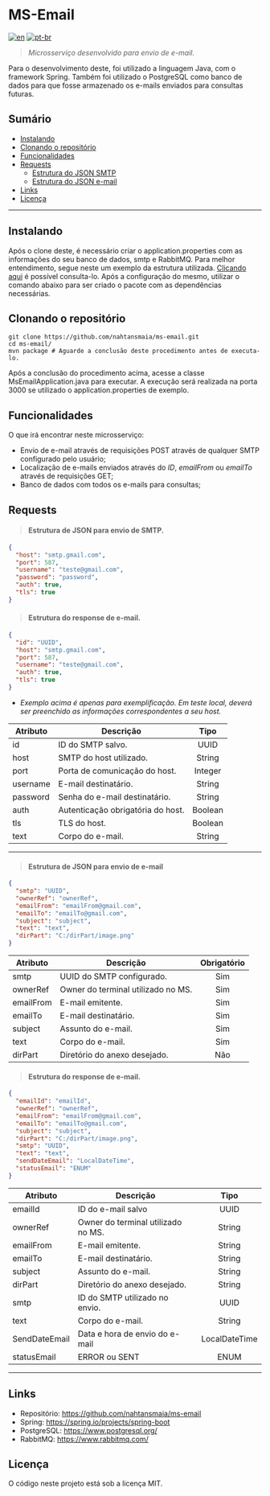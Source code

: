 # MS-Email
[![en](https://img.shields.io/badge/lang-en-red.svg)](https://github.com/nahtansmaia/ms-email/blob/master/README.en.md)
[![pt-br](https://img.shields.io/badge/lang-pt--br-green.svg)](https://github.com/nahtansmaia/ms-email/blob/master/README.md)

> *Microsserviço desenvolvido para envio de e-mail.*

Para o desenvolvimento deste, foi utilizado a linguagem Java, com o framework Spring. Também foi utilizado o PostgreSQL
como banco de dados para que fosse armazenado os e-mails enviados para consultas futuras.

## Sumário

- [Instalando](https://github.com/nahtansmaia/ms-email#instalando)
- [Clonando o repositório](https://github.com/nahtansmaia/ms-email#clonando-o-reposit%C3%B3rio)
- [Funcionalidades](https://github.com/nahtansmaia/ms-email#funcionalidades)
- [Requests](https://github.com/nahtansmaia/ms-email#requests)
    - [Estrutura do JSON SMTP](https://github.com/nahtansmaia/ms-email#estrutura-de-json-para-envio-de-smtp)
    - [Estrutura do JSON e-mail](https://github.com/nahtansmaia/ms-email#estrutura-de-json-para-envio-de-e-mail)
- [Links](https://github.com/nahtansmaia/ms-email#links)
- [Licença](https://github.com/nahtansmaia/ms-email#licen%C3%A7a)

---

## Instalando

Após o clone deste, é necessário criar o application.properties com as informações do seu banco de dados, smtp e
RabbitMQ. Para melhor entendimento, segue neste um exemplo da estrutura utilizada.
[Clicando aqui](https://github.com/nahtansmaia/ms-email/blob/master/src/main/resources/application-example.properties)
é possível consulta-lo. Após a configuração do mesmo, utilizar o comando abaixo para ser criado o pacote com as
dependências necessárias.

## Clonando o repositório

```shell
git clone https://github.com/nahtansmaia/ms-email.git
cd ms-email/
mvn package # Aguarde a conclusão deste procedimento antes de executa-lo.
```

Após a conclusão do procedimento acima, acesse a classe MsEmailApplication.java para executar. A execução será realizada
na porta 3000 se utilizado o application.properties de exemplo.

## Funcionalidades

O que irá encontrar neste microsserviço:

- Envio de e-mail através de requisições POST através de qualquer SMTP configurado pelo usuário;
- Localização de e-mails enviados através do *ID*, *emailFrom* ou *emailTo* através de requisições GET;
- Banco de dados com todos os e-mails para consultas;

## Requests

> #### Estrutura de JSON para envio de SMTP.

```json
{
  "host": "smtp.gmail.com",
  "port": 587,
  "username": "teste@gmail.com",
  "password": "password",
  "auth": true,
  "tls": true
}
```


> #### Estrutura do response de e-mail.

```json
{
  "id": "UUID",
  "host": "smtp.gmail.com",
  "port": 587,
  "username": "teste@gmail.com",
  "auth": true,
  "tls": true
}
```

* *Exemplo acima é apenas para exemplificação. Em teste local, deverá ser preenchido as informações correspondentes a
  seu host.*

| Atributo | Descrição                         |   Tipo  |
|----------|-----------------------------------|:-------:|
| id       | ID do SMTP salvo.                 |   UUID  |
| host     | SMTP do host utilizado.           |  String |
| port     | Porta de comunicação do host.     | Integer |
| username | E-mail destinatário.              |  String |
| password | Senha do e-mail destinatário.     |  String |
| auth     | Autenticação obrigatória do host. | Boolean |
| tls      | TLS do host.                      | Boolean |
| text     | Corpo do e-mail.                  |  String |

---

> #### Estrutura de JSON para envio de e-mail

```json
{
  "smtp": "UUID",
  "ownerRef": "ownerRef",
  "emailFrom": "emailFrom@gmail.com",
  "emailTo": "emailTo@gmail.com",
  "subject": "subject",
  "text": "text",
  "dirPart": "C:/dirPart/image.png"
}
```

| Atributo  | Descrição                          | Obrigatório |
|-----------|------------------------------------|:-----------:|
| smtp      | UUID do SMTP configurado.          |     Sim     |
| ownerRef  | Owner do terminal utilizado no MS. |     Sim     |
| emailFrom | E-mail emitente.                   |     Sim     |
| emailTo   | E-mail destinatário.               |     Sim     |
| subject   | Assunto do e-mail.                 |     Sim     |
| text      | Corpo do e-mail.                   |     Sim     |
| dirPart   | Diretório do anexo desejado.       |     Não     |


> #### Estrutura do response de e-mail.
>

```json
{
  "emailId": "emailId",
  "ownerRef": "ownerRef",
  "emailFrom": "emailFrom@gmail.com",
  "emailTo": "emailTo@gmail.com",
  "subject": "subject",
  "dirPart": "C:/dirPart/image.png",
  "smtp": "UUID",
  "text": "text",
  "sendDateEmail": "LocalDateTime",
  "statusEmail": "ENUM"
}
```

| Atributo      | Descrição                          |      Tipo     |
|---------------|------------------------------------|:-------------:|
| emailId       | ID do e-mail salvo                 |      UUID     |
| ownerRef      | Owner do terminal utilizado no MS. |     String    |
| emailFrom     | E-mail emitente.                   |     String    |
| emailTo       | E-mail destinatário.               |     String    |
| subject       | Assunto do e-mail.                 |     String    |
| dirPart       | Diretório do anexo desejado.       |     String    |
| smtp          | ID do SMTP utilizado no envio.     |      UUID     |
| text          | Corpo do e-mail.                   |     String    |
| SendDateEmail | Data e hora de envio do e-mail     | LocalDateTime |
| statusEmail   | ERROR ou SENT                      |      ENUM     |

---
## Links

- Repositório: https://github.com/nahtansmaia/ms-email
- Spring: https://spring.io/projects/spring-boot
- PostgreSQL: https://www.postgresql.org/
- RabbitMQ: https://www.rabbitmq.com/

## Licença

O código neste projeto está sob a licença MIT.
